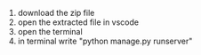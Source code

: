 1. download the zip file
2. open the extracted file in vscode
3. open the terminal
4. in terminal write "python manage.py runserver"
